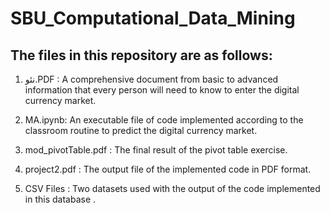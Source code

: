 # SBU_Computational_Data_Mining

## The files in this repository are as follows:

1. نئو.PDF : A comprehensive document from basic to advanced information that every person will need to know to enter the digital currency market.

2. MA.ipynb:  An executable file of code implemented according to the classroom routine to predict the digital currency market.

3. mod_pivotTable.pdf : The final result of the pivot table exercise.

4. project2.pdf : The output file of the implemented code in PDF format.

5. CSV Files : Two datasets used with the output of the code implemented in this database .
